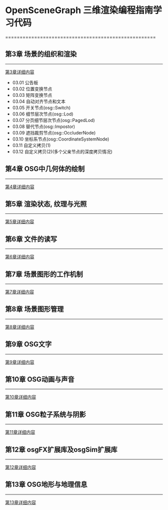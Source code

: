 # OpenSceneGraph 三维渲染编程指南学习代码
====================================================

## 第3章 场景的组织和渲染
----------------------------------------------------
[第3章详细内容](/OSGCh03/README.md)
* 03.01 公告板
* 03.02 位置变换节点
* 03.03 矩阵变换节点
* 03.04 自动对齐节点和文本
* 03.05 开关节点(osg::Switch)
* 03.06 细节层次节点(osg::Lod)
* 03.07 分页细节层次节点(osg::PagedLod)
* 03.08 替代节点(osg::Impostor)
* 03.09 遮挡裁剪节点(osg::OccluderNode)
* 03.10 坐标系节点(osg::CoordinateSystemNode)
* 03.11 自定义拷贝(1)
* 03.12 自定义拷贝(2)(多个父亲节点的深度拷贝情况)

## 第4章 OSG中几何体的绘制
----------------------------------------------------
[第4章详细内容](/OSGCh04/README.md)

## 第5章 渲染状态, 纹理与光照
----------------------------------------------------
[第5章详细内容](/OSGCh05/README.md)

## 第6章 文件的读写
----------------------------------------------------
[第6章详细内容](/OSGCh06/README.md)

## 第7章 场景图形的工作机制
----------------------------------------------------
[第7章详细内容](/OSGCh07/README.md)

## 第8章 场景图形管理
----------------------------------------------------
[第8章详细内容](/OSGCh08/README.md)

## 第9章 OSG文字
----------------------------------------------------
[第9章详细内容](/OSGCh09/README.md)

## 第10章 OSG动画与声音
----------------------------------------------------
[第10章详细内容](/OSGCh10/README.md)

## 第11章 OSG粒子系统与阴影
----------------------------------------------------
[第11章详细内容](/OSGCh11/README.md)

## 第12章 osgFX扩展库及osgSim扩展库
----------------------------------------------------
[第12章详细内容](/OSGCh12/README.md)

## 第13章 OSG地形与地理信息
----------------------------------------------------
[第13章详细内容](/OSGCh13/README.md)
